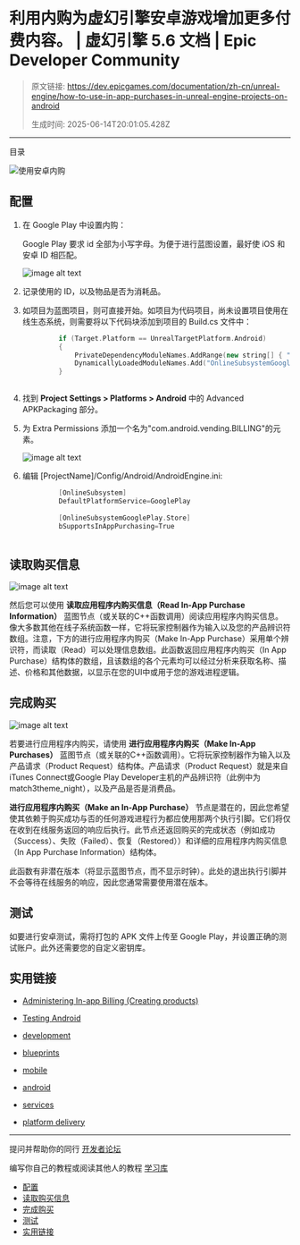 # 利用内购为虚幻引擎安卓游戏增加更多付费内容。 | 虚幻引擎 5.6 文档 | Epic Developer Community

> 原文链接: https://dev.epicgames.com/documentation/zh-cn/unreal-engine/how-to-use-in-app-purchases-in-unreal-engine-projects-on-android
> 
> 生成时间: 2025-06-14T20:01:05.428Z

---

目录

![使用安卓内购](https://dev.epicgames.com/community/api/documentation/image/61800076-34c7-4cfc-975b-a080617d905e?resizing_type=fill&width=1920&height=335)

## 配置

1.  在 Google Play 中设置内购：
    
    Google Play 要求 id 全部为小写字母。为便于进行蓝图设置，最好使 iOS 和安卓 ID 相匹配。
    
    ![image alt text](https://d1iv7db44yhgxn.cloudfront.net/documentation/images/55e47062-9812-405e-b801-4a596eb03b99/image_0.png)
2.  记录使用的 ID，以及物品是否为消耗品。
    
3.  如项目为蓝图项目，则可直接开始。如项目为代码项目，尚未设置项目使用在线生态系统，则需要将以下代码块添加到项目的 Build.cs 文件中：
    
    ```cpp
             if (Target.Platform == UnrealTargetPlatform.Android)
             {
                 PrivateDependencyModuleNames.AddRange(new string[] { "Core", "CoreUObject", "Engine", "OnlineSubsystem" });
                 DynamicallyLoadedModuleNames.Add("OnlineSubsystemGooglePlay");
             }
    		
    ```
    
4.  找到 **Project Settings > Platforms > Android** 中的 Advanced APKPackaging 部分。
    
5.  为 Extra Permissions 添加一个名为"com.android.vending.BILLING"的元素。
    
    ![image alt text](https://d1iv7db44yhgxn.cloudfront.net/documentation/images/ea690841-f9e3-4ece-95c2-1bd1e66719a1/image_2.png)
6.  编辑 \[ProjectName\]/Config/Android/AndroidEngine.ini:
    
    ```cpp
             [OnlineSubsystem]
             DefaultPlatformService=GooglePlay
    		
             [OnlineSubsystemGooglePlay.Store]
             bSupportsInAppPurchasing=True
    		
    ```
    

## 读取购买信息

![image alt text](https://d1iv7db44yhgxn.cloudfront.net/documentation/images/e7b96d22-2af0-4e1d-af15-35b02af7ce83/image_3.png)

然后您可以使用 **读取应用程序内购买信息（Read In-App Purchase Information）** 蓝图节点（或关联的C++函数调用）阅读应用程序内购买信息。像大多数其他在线子系统函数一样，它将玩家控制器作为输入以及您的产品辨识符数组。注意，下方的进行应用程序内购买（Make In-App Purchase）采用单个辨识符，而读取（Read）可以处理信息数组。此函数返回应用程序内购买（In App Purchase）结构体的数组，且该数组的各个元素均可以经过分析来获取名称、描述、价格和其他数据，以显示在您的UI中或用于您的游戏进程逻辑。

## 完成购买

![image alt text](https://d1iv7db44yhgxn.cloudfront.net/documentation/images/082bb9e1-635c-4565-a634-b6b0d3b284f7/image_4.png)

若要进行应用程序内购买，请使用 **进行应用程序内购买（Make In-App Purchases）** 蓝图节点（或关联的C++函数调用）。它将玩家控制器作为输入以及产品请求（Product Request）结构体。产品请求（Product Request）就是来自iTunes Connect或Google Play Developer主机的产品辨识符（此例中为match3theme\_night），以及产品是否是消费品。

**进行应用程序内购买（Make an In-App Purchase）** 节点是潜在的，因此您希望使其依赖于购买成功与否的任何游戏进程行为都应使用那两个执行引脚。它们将仅在收到在线服务返回的响应后执行。此节点还返回购买的完成状态（例如成功（Success）、失败（Failed）、恢复（Restored））和详细的应用程序内购买信息（In App Purchase Information）结构体。

此函数有非潜在版本（将显示蓝图节点，而不显示时钟）。此处的退出执行引脚并不会等待在线服务的响应，因此您通常需要使用潜在版本。

## 测试

如要进行安卓测试，需将打包的 APK 文件上传至 Google Play，并设置正确的测试账户。此外还需要您的自定义密钥库。

## 实用链接

-   [Administering In-app Billing (Creating products)](http://developer.android.com/google/play/billing/billing_admin.html)
-   [Testing Android](http://developer.android.com/google/play/billing/billing_testing.html)

-   [development](https://dev.epicgames.com/community/search?query=development)
-   [blueprints](https://dev.epicgames.com/community/search?query=blueprints)
-   [mobile](https://dev.epicgames.com/community/search?query=mobile)
-   [android](https://dev.epicgames.com/community/search?query=android)
-   [services](https://dev.epicgames.com/community/search?query=services)
-   [platform delivery](https://dev.epicgames.com/community/search?query=platform%20delivery)

* * *

提问并帮助你的同行 [开发者论坛](https://forums.unrealengine.com/categories?tag=unreal-engine)

编写你自己的教程或阅读其他人的教程 [学习库](https://dev.epicgames.com/community/unreal-engine/learning)

-   [配置](/documentation/zh-cn/unreal-engine/how-to-use-in-app-purchases-in-unreal-engine-projects-on-android#%E9%85%8D%E7%BD%AE)
-   [读取购买信息](/documentation/zh-cn/unreal-engine/how-to-use-in-app-purchases-in-unreal-engine-projects-on-android#%E8%AF%BB%E5%8F%96%E8%B4%AD%E4%B9%B0%E4%BF%A1%E6%81%AF)
-   [完成购买](/documentation/zh-cn/unreal-engine/how-to-use-in-app-purchases-in-unreal-engine-projects-on-android#%E5%AE%8C%E6%88%90%E8%B4%AD%E4%B9%B0)
-   [测试](/documentation/zh-cn/unreal-engine/how-to-use-in-app-purchases-in-unreal-engine-projects-on-android#%E6%B5%8B%E8%AF%95)
-   [实用链接](/documentation/zh-cn/unreal-engine/how-to-use-in-app-purchases-in-unreal-engine-projects-on-android#%E5%AE%9E%E7%94%A8%E9%93%BE%E6%8E%A5)